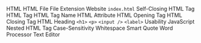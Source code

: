 HTML
HTML File
File Extension
Website
`index.html`
Self-Closing HTML Tag
HTML Tag
HTML Tag Name
HTML Attribute
HTML Opening Tag
HTML Closing Tag
HTML Heading
`<h1>`
`<p>`
`<input />`
`<label>`
Usability
JavaScript
Nested HTML Tag
Case-Sensitivity
Whitespace
Smart Quote
Word Processor
Text Editor
